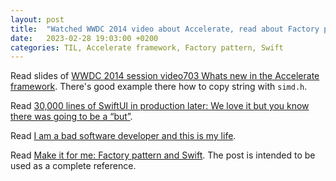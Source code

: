 ```yaml
---
layout: post
title:  "Watched WWDC 2014 video about Accelerate, read about Factory pattern in Swift"
date:   2023-02-28 19:03:00 +0200
categories: TIL, Accelerate framework, Factory pattern, Swift
---
```

Read slides of [WWDC 2014 session video703 Whats new in the Accelerate framework](https://devstreaming-cdn.apple.com/videos/wwdc/2014/703xx9ich9e8mkn/703/703_whats_new_in_the_accelerate_framework.pdf). There's good example there how to copy string with `simd.h`.

Read [30,000 lines of SwiftUI in production later: We love it but you know there was going to be a “but”](https://blog.timing.is/swiftui-production-experience-problems-solutions-performance-tips/).

Read [I am a bad software developer and this is my life](https://levelup.gitconnected.com/i-am-a-bad-software-developer-and-this-is-my-life-5c248dc72c2a). 

Read [Make it for me: Factory pattern and Swift](https://medium.com/@amiddleeasterner/make-it-for-me-factory-pattern-and-swift-ae8668a11741). The post is intended to be used as a complete reference.
